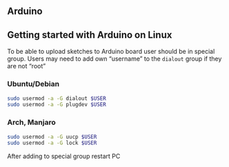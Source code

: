 ## Arduino



## Getting started with Arduino on Linux

To be able to upload sketches to Arduino board user should be in special group.  Users may need to add own “username” to the `dialout` group if they are not “root”

### Ubuntu/Debian

```sh
sudo usermod -a -G dialout $USER
sudo usermod -a -G plugdev $USER
```



### Arch, Manjaro

```sh
sudo usermod -a -G uucp $USER
sudo usermod -a -G lock $USER
```

After adding to special group restart PC

